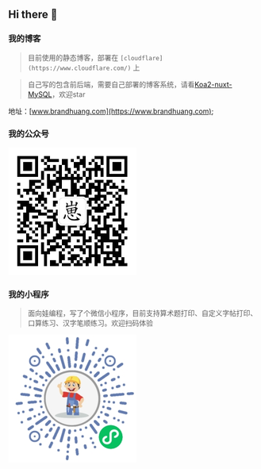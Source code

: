 ## Hi there 👋

### 我的博客
> 目前使用的静态博客，部署在 `[cloudflare](https://www.cloudflare.com/)` 上

> 自己写的包含前后端，需要自己部署的博客系统，请看[Koa2-nuxt-MySQL](https://github.com/CQBoyBrand/Koa2-nuxt-MySQL)，欢迎star

地址：[www.brandhuang.com](https://www.brandhuang.com);

### 我的公众号
![公众号](./brandQRcode.jpg)

### 我的小程序
> 面向娃编程，写了个微信小程序，目前支持算术题打印、自定义字帖打印、口算练习、汉字笔顺练习。欢迎扫码体验

![工具人助手](./qrcode.jpg)


<!--
**CQBoyBrand/CQBoyBrand** is a ✨ _special_ ✨ repository because its `README.md` (this file) appears on your GitHub profile.

Here are some ideas to get you started:

- 🔭 I’m currently working on ...
- 🌱 I’m currently learning ...
- 👯 I’m looking to collaborate on ...
- 🤔 I’m looking for help with ...
- 💬 Ask me about ...
- 📫 How to reach me: ...
- 😄 Pronouns: ...
- ⚡ Fun fact: ...
-->
